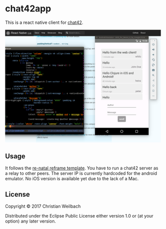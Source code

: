 # chat42app

This is a react native client for [chat42](https://github.com/replikativ/chat42).

![screenshot of app development](./screenshot.png)

## Usage

It follows
the [re-natal reframe template](https://github.com/drapanjanas/re-natal). You
have to run a chat42 server as a relay to other peers. The server IP is
currently hardcoded for the android emulator. No iOS version is available yet
due to the lack of a Mac.

## License

Copyright © 2017 Christian Weilbach

Distributed under the Eclipse Public License either version 1.0 or (at
your option) any later version.
